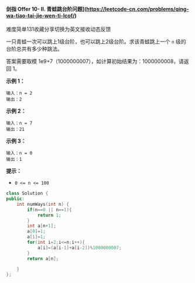  #### 剑指 Offer 10- II. 青蛙跳台阶问题](https://leetcode-cn.com/problems/qing-wa-tiao-tai-jie-wen-ti-lcof/)

难度简单131收藏分享切换为英文接收动态反馈

一只青蛙一次可以跳上1级台阶，也可以跳上2级台阶。求该青蛙跳上一个 `n` 级的台阶总共有多少种跳法。

答案需要取模 1e9+7（1000000007），如计算初始结果为：1000000008，请返回 1。

**示例 1：**

```
输入：n = 2
输出：2
```

**示例 2：**

```
输入：n = 7
输出：21
```

**示例 3：**

```
输入：n = 0
输出：1
```

**提示：**

- `0 <= n <= 100`



```c++
class Solution {
public:
    int numWays(int n) {
        if(n==0 || n==1){
            return 1;
        }
        int a[n+1];
        a[0]=1;
        a[1]=1;
        for(int i=2;i<=n;i++){
            a[i]=(a[i-1]+a[i-2])%1000000007;
        }
        return a[n];

    }
};
```

